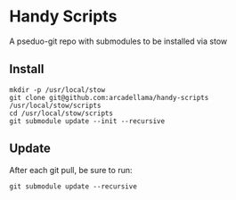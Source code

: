 # Handy Scripts
A pseduo-git repo with submodules to be installed via stow

## Install
```
mkdir -p /usr/local/stow
git clone git@github.com:arcadellama/handy-scripts /usr/local/stow/scripts
cd /usr/local/stow/scripts
git submodule update --init --recursive
```

## Update
After each git pull, be sure to run:
```
git submodule update --recursive
```
